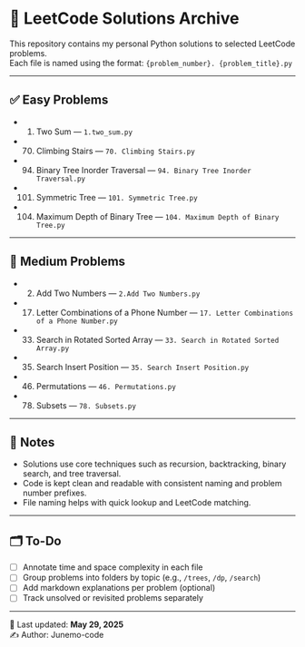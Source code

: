 # 📘 LeetCode Solutions Archive

This repository contains my personal Python solutions to selected LeetCode problems.  
Each file is named using the format: `{problem_number}. {problem_title}.py`

---

## ✅ Easy Problems

- 1. Two Sum — `1.two_sum.py`
- 70. Climbing Stairs — `70. Climbing Stairs.py`
- 94. Binary Tree Inorder Traversal — `94. Binary Tree Inorder Traversal.py`
- 101. Symmetric Tree — `101. Symmetric Tree.py`
- 104. Maximum Depth of Binary Tree — `104. Maximum Depth of Binary Tree.py`

---

## 🔷 Medium Problems

- 2. Add Two Numbers — `2.Add Two Numbers.py`
- 17. Letter Combinations of a Phone Number — `17. Letter Combinations of a Phone Number.py`
- 33. Search in Rotated Sorted Array — `33. Search in Rotated Sorted Array.py`
- 35. Search Insert Position — `35. Search Insert Position.py`
- 46. Permutations — `46. Permutations.py`
- 78. Subsets — `78. Subsets.py`

---

## 🧠 Notes

- Solutions use core techniques such as recursion, backtracking, binary search, and tree traversal.
- Code is kept clean and readable with consistent naming and problem number prefixes.
- File naming helps with quick lookup and LeetCode matching.

---

## 🗂️ To-Do

- [ ] Annotate time and space complexity in each file
- [ ] Group problems into folders by topic (e.g., `/trees`, `/dp`, `/search`)
- [ ] Add markdown explanations per problem (optional)
- [ ] Track unsolved or revisited problems separately

---

📅 Last updated: **May 29, 2025**  
✍️ Author: Junemo-code
